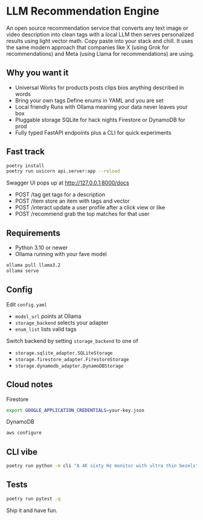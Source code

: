# LLM Recommendation Engine

An open source recommendation service that converts any text image or video description into clean tags with a local LLM then serves personalized results using light vector math. Copy paste into your stack and chill. It uses the same modern approach that companies like X (using Grok for recommendations) and Meta (using Llama for recommendations) are using.

## Why you want it

* Universal Works for products posts clips bios anything described in words
* Bring your own tags Define enums in YAML and you are set
* Local friendly Runs with Ollama meaning your data never leaves your box
* Pluggable storage SQLite for hack nights Firestore or DynamoDB for prod
* Fully typed FastAPI endpoints plus a CLI for quick experiments

## Fast track

```bash
poetry install
poetry run uvicorn api.server:app --reload
```

Swagger UI pops up at http://127.0.0.1:8000/docs

* POST /tag get tags for a description
* POST /item store an item with tags and vector
* POST /interact update a user profile after a click view or like
* POST /recommend grab the top matches for that user

## Requirements

* Python 3.10 or newer
* Ollama running with your fave model

```bash
ollama pull llama3.2
ollama serve
```

## Config

Edit `config.yaml`

* `model_url` points at Ollama
* `storage_backend` selects your adapter
* `enum_list` lists valid tags

Switch backend by setting `storage_backend` to one of

* `storage.sqlite_adapter.SQLiteStorage`
* `storage.firestore_adapter.FirestoreStorage`
* `storage.dynamodb_adapter.DynamoDBStorage`

## Cloud notes

Firestore

```bash
export GOOGLE_APPLICATION_CREDENTIALS=your-key.json
```

DynamoDB

```bash
aws configure
```

## CLI vibe

```bash
poetry run python -m cli "A 4K sixty Hz monitor with ultra thin bezels"
```

## Tests

```bash
poetry run pytest -q
```

Ship it and have fun. 